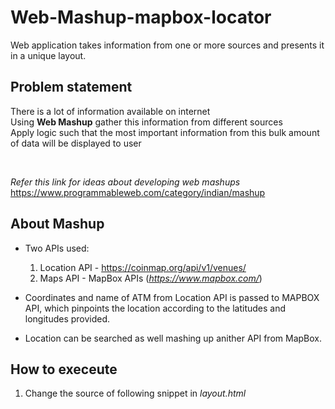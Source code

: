 # Web-Mashup-mapbox-locator
Web application takes information from one or more sources and presents it in a unique layout.


## Problem statement
There is a lot of information available on internet  
Using **Web Mashup** gather this information from different sources  
Apply logic such that the most important information from this bulk amount of data will be displayed to user  

</br>

*Refer this link for ideas about developing web mashups*  
https://www.programmableweb.com/category/indian/mashup

## About Mashup

- Two APIs used:   
  1. Location API - https://coinmap.org/api/v1/venues/  
  2. Maps API - MapBox APIs (*https://www.mapbox.com/*)

- Coordinates and name of ATM from Location API is passed to MAPBOX API, which pinpoints the location according to the latitudes and longitudes provided.
- Location can be searched as well mashing up anither API from MapBox.

## How to execeute

1. Change the source of following snippet in *layout.html*
  > <script src="C:\Users\Rishabh\Desktop\cordinates.js">
  
2. Run the layout.html
  
  
## Extended scope
  API data can be stored in the database for increasing efficiency
